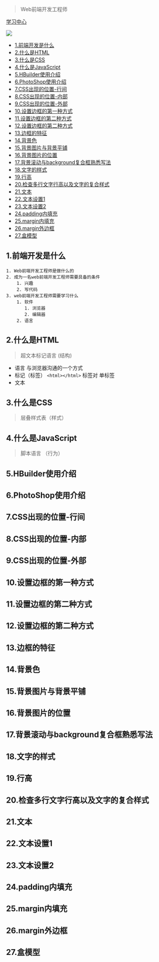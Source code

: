 > Web前端开发工程师

[学习中心](https://www.apeclass.com/)

![](https://img.shields.io/badge/Web-HTML-green)



- [1.前端开发是什么](#1前端开发是什么)
- [2.什么是HTML](#2什么是html)
- [3.什么是CSS](#3什么是css)
- [4.什么是JavaScript](#4什么是javascript)
- [5.HBuilder使用介绍](#5hbuilder使用介绍)
- [6.PhotoShop使用介绍](#6photoshop使用介绍)
- [7.CSS出现的位置-行间](#7css出现的位置-行间)
- [8.CSS出现的位置-内部](#8css出现的位置-内部)
- [9.CSS出现的位置-外部](#9css出现的位置-外部)
- [10.设置边框的第一种方式](#10设置边框的第一种方式)
- [11.设置边框的第二种方式](#11设置边框的第二种方式)
- [12.设置边框的第二种方式](#12设置边框的第二种方式)
- [13.边框的特征](#13边框的特征)
- [14.背景色](#14背景色)
- [15.背景图片与背景平铺](#15背景图片与背景平铺)
- [16.背景图片的位置](#16背景图片的位置)
- [17.背景滚动与background复合框熟悉写法](#17背景滚动与background复合框熟悉写法)
- [18.文字的样式](#18文字的样式)
- [19.行高](#19行高)
- [20.检查多行文字行高以及文字的复合样式](#20检查多行文字行高以及文字的复合样式)
- [21.文本](#21文本)
- [22.文本设置1](#22文本设置1)
- [23.文本设置2](#23文本设置2)
- [24.padding内填充](#24padding内填充)
- [25.margin内填充](#25margin内填充)
- [26.margin外边框](#26margin外边框)
- [27.盒模型](#27盒模型)
## 1.前端开发是什么

    1. Web前端开发工程师是做什么的
    2. 成为一名web前端开发工程师需要具备的条件
        1. 兴趣
        2. 写代码
    3. web前端开发工程师需要学习什么
        1. 软件
           1. 浏览器
           2. 编辑器
        2. 语言

## 2.什么是HTML

> 超文本标记语言 (结构)

* 语言  与浏览器沟通的一个方式
* 标记（标签） `<html></html>` 标签对  单标签
* 文本



## 3.什么是CSS

> 层叠样式表（样式）




## 4.什么是JavaScript

> 脚本语言 （行为）




## 5.HBuilder使用介绍



## 6.PhotoShop使用介绍


## 7.CSS出现的位置-行间


## 8.CSS出现的位置-内部

## 9.CSS出现的位置-外部


## 10.设置边框的第一种方式

## 11.设置边框的第二种方式

## 12.设置边框的第二种方式

## 13.边框的特征


## 14.背景色

## 15.背景图片与背景平铺

## 16.背景图片的位置


## 17.背景滚动与background复合框熟悉写法

## 18.文字的样式

## 19.行高


## 20.检查多行文字行高以及文字的复合样式

## 21.文本

## 22.文本设置1

## 23.文本设置2

## 24.padding内填充

## 25.margin内填充

## 26.margin外边框

## 27.盒模型

